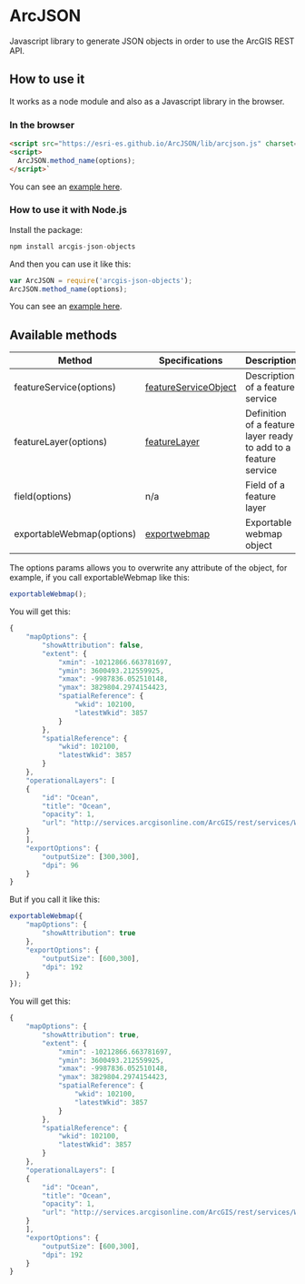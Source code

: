 # ArcJSON
Javascript library to generate JSON objects in order to use the ArcGIS REST API. 

## How to use it 
It works as a node module and also as a Javascript library in the browser.
### In the browser

```html
<script src="https://esri-es.github.io/ArcJSON/lib/arcjson.js" charset="utf-8"></script>
<script>
  ArcJSON.method_name(options);
</script>`
```
You can see an [example here](http://esri-es.github.io/ArcJSON/examples/).
### How to use it with Node.js

Install the package:
```javascript
npm install arcgis-json-objects
```

And then you can use it like this:
```javascript
var ArcJSON = require('arcgis-json-objects');
ArcJSON.method_name(options);
```
You can see an [example here](https://github.com/esri-es/ArcJSON/blob/master/examples/index.js).

## Available methods

Method| Specifications|Description
--- | --- | ---
featureService(options)|[featureServiceObject](http://resources.arcgis.com/en/help/sds/rest/featureServiceObject.html)|Description of a feature service
featureLayer(options)|[featureLayer](http://resources.arcgis.com/en/help/sds/rest/featureLayer.html)|Definition of a feature layer ready to add to a feature service
field(options)|n/a|Field of a feature layer
exportableWebmap(options)|[exportwebmap](http://resources.arcgis.com/en/help/rest/apiref/index.html?exportwebmap_spec.html)|Exportable webmap object

The options params allows you to overwrite any attribute of the object, for example, if you call exportableWebmap like this:
```javascript
exportableWebmap();
```
You will get this:
```javascript
{
	"mapOptions": {
		"showAttribution": false,
		"extent": {
			"xmin": -10212866.663781697,
			"ymin": 3600493.212559925,
			"xmax": -9987836.052510148,
			"ymax": 3829804.2974154423,
			"spatialReference": {
				"wkid": 102100,
				"latestWkid": 3857
			}
		},
		"spatialReference": {
			"wkid": 102100,
			"latestWkid": 3857
		}
	},
	"operationalLayers": [
	{
		"id": "Ocean",
		"title": "Ocean",
		"opacity": 1,
		"url": "http://services.arcgisonline.com/ArcGIS/rest/services/World_Topo_Map/MapServer"
	}
	],
	"exportOptions": {
		"outputSize": [300,300],
		"dpi": 96
	}
}
```

But if you call it like this:
```javascript
exportableWebmap({
	"mapOptions": {
		"showAttribution": true
	},
	"exportOptions": {
		"outputSize": [600,300],
		"dpi": 192
	}
});
```
You will get this:

```javascript
{
	"mapOptions": {
		"showAttribution": true,
		"extent": {
			"xmin": -10212866.663781697,
			"ymin": 3600493.212559925,
			"xmax": -9987836.052510148,
			"ymax": 3829804.2974154423,
			"spatialReference": {
				"wkid": 102100,
				"latestWkid": 3857
			}
		},
		"spatialReference": {
			"wkid": 102100,
			"latestWkid": 3857
		}
	},
	"operationalLayers": [
	{
		"id": "Ocean",
		"title": "Ocean",
		"opacity": 1,
		"url": "http://services.arcgisonline.com/ArcGIS/rest/services/World_Topo_Map/MapServer"
	}
	],
	"exportOptions": {
		"outputSize": [600,300],
		"dpi": 192
	}
}
```

